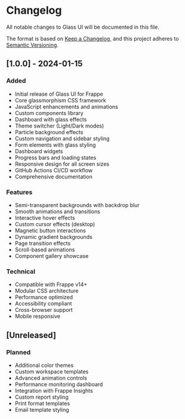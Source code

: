 # Changelog

All notable changes to Glass UI will be documented in this file.

The format is based on [Keep a Changelog](https://keepachangelog.com/en/1.0.0/),
and this project adheres to [Semantic Versioning](https://semver.org/spec/v2.0.0.html).

## [1.0.0] - 2024-01-15

### Added
- Initial release of Glass UI for Frappe
- Core glassmorphism CSS framework
- JavaScript enhancements and animations
- Custom components library
- Dashboard with glass effects
- Theme switcher (Light/Dark modes)
- Particle background effects
- Custom navigation and sidebar styling
- Form elements with glass styling
- Dashboard widgets
- Progress bars and loading states
- Responsive design for all screen sizes
- GitHub Actions CI/CD workflow
- Comprehensive documentation

### Features
- Semi-transparent backgrounds with backdrop blur
- Smooth animations and transitions
- Interactive hover effects
- Custom cursor effects (desktop)
- Magnetic button interactions
- Dynamic gradient backgrounds
- Page transition effects
- Scroll-based animations
- Component gallery showcase

### Technical
- Compatible with Frappe v14+
- Modular CSS architecture
- Performance optimized
- Accessibility compliant
- Cross-browser support
- Mobile responsive

## [Unreleased]

### Planned
- Additional color themes
- Custom workspace templates
- Advanced animation controls
- Performance monitoring dashboard
- Integration with Frappe Insights
- Custom report styling
- Print format templates
- Email template styling